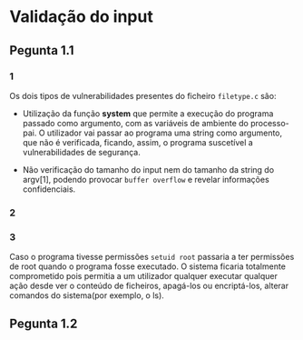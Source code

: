 # Validação do input

## Pegunta 1.1

### 1
Os dois tipos de vulnerabilidades presentes do ficheiro `filetype.c` são:

* Utilização da função **system** que permite a execução do programa passado como argumento, com as variáveis de ambiente do processo-pai. 
O utilizador vai passar ao programa uma string como argumento, que não é verificada, ficando, assim, o programa suscetível a 
vulnerabilidades de segurança.

* Não verificação do tamanho do input nem do tamanho da string do argv[1], podendo provocar `buffer overflow` e revelar informações
confidenciais.

### 2


### 3

Caso o programa tivesse permissões `setuid root` passaria a ter permissões de root quando o programa fosse executado. O sistema ficaria
totalmente comprometido pois permitia a um utilizador qualquer executar qualquer ação desde ver o conteúdo de ficheiros, apagá-los ou encriptá-los,
alterar comandos do sistema(por exemplo, o ls).

## Pegunta 1.2
